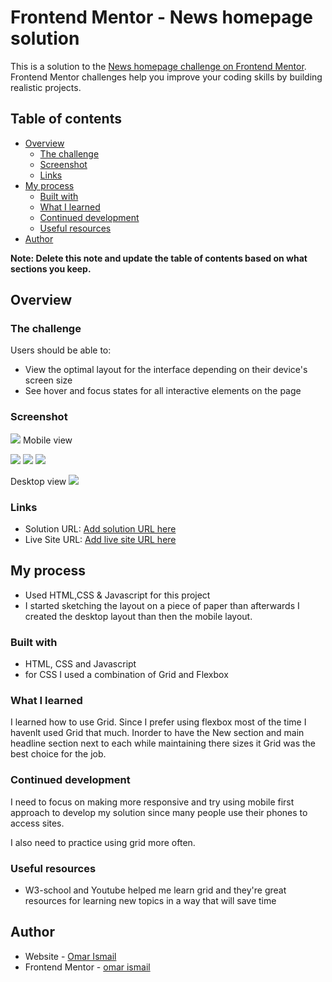 # Frontend Mentor - News homepage solution

This is a solution to the [News homepage challenge on Frontend Mentor](https://www.frontendmentor.io/challenges/news-homepage-H6SWTa1MFl). Frontend Mentor challenges help you improve your coding skills by building realistic projects. 

## Table of contents

- [Overview](#overview)
  - [The challenge](#the-challenge)
  - [Screenshot](#screenshot)
  - [Links](#links)
- [My process](#my-process)
  - [Built with](#built-with)
  - [What I learned](#what-i-learned)
  - [Continued development](#continued-development)
  - [Useful resources](#useful-resources)
- [Author](#author)


**Note: Delete this note and update the table of contents based on what sections you keep.**

## Overview

### The challenge

Users should be able to:

- View the optimal layout for the interface depending on their device's screen size
- See hover and focus states for all interactive elements on the page

### Screenshot

![](./screenshot.jpg)
Mobile view

<img src="./assets/images/mobile1.jpg">
<img src="./assets/images/mobile2.jpg">
<img src="./assets/images/mobile3.jpg">


Desktop view
<img src="./assets/images/desktop.jpg">


### Links

- Solution URL: [Add solution URL here](https://your-solution-url.com)
- Live Site URL: [Add live site URL here](https://your-live-site-url.com)

## My process
- Used HTML,CSS & Javascript for this project
- I started sketching the layout on a piece of paper than afterwards I created the desktop layout than then the mobile layout.

### Built with
- HTML, CSS and Javascript
- for CSS I used a combination of Grid and Flexbox


### What I learned

I learned how to use Grid. Since I prefer using flexbox most of the time I havenlt used Grid that much. Inorder to have the New section and main headline section next to each while maintaining there sizes it Grid was the best choice for the job.


### Continued development

I need to focus on making more responsive and try using mobile first approach to develop my solution since many people use their phones to access sites.

I also need to practice using grid more often.


### Useful resources

- W3-school and Youtube helped me learn grid and they're great resources for learning new topics in a way that will save time


## Author

- Website - [Omar Ismail](https://omarismail7980.github.io/Portfolio/)
- Frontend Mentor - [omar ismail](https://www.frontendmentor.io/profile/OmarIsmail7980)


